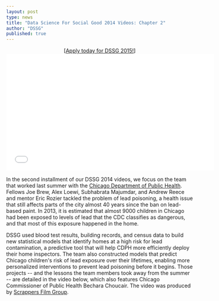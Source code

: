 ```yaml
---
layout: post
type: news
title: "Data Science For Social Good 2014 Videos: Chapter 2"
author: "DSSG"
published: true
---
```


<center>[<a href="http://dssg.uchicago.edu/faq/">Apply today for DSSG 2015!</a>]</center>

<iframe width="560" height="315" src="//www.youtube.com/embed/Fc4IHhJSV3I?rel=0" frameborder="0" allowfullscreen></iframe>

In the second installment of our DSSG 2014 videos, we focus on the team that worked last summer with the <a href="http://www.cityofchicago.org/city/en/depts/cdph.html">Chicago Department of Public Health</a>. Fellows Joe Brew, Alex Loewi, Subhabrata Majumdar, and Andrew Reece and mentor Eric Rozier tackled the problem of lead poisoning, a health issue that still affects parts of the city almost 40 years since the ban on lead-based paint. In 2013, it is estimated that almost 9000 children in Chicago had been exposed to levels of lead that the CDC classifies as dangerous, and that most of this exposure happened in the home.

DSSG used blood test results, building records, and census data to build new statistical models that identify homes at a high risk for lead contamination, a predictive tool that will help CDPH more efficiently deploy their home inspectors. The team also constructed models that predict Chicago children's risk of lead exposure over their lifetimes, enabling more personalized interventions to prevent lead poisoning before it begins. Those projects -- and the lessons the team members took away from the summer -- are detailed in the video below, which also features Chicago Commissioner of Public Health Bechara Choucair. The video was produced by <a href="http://www.scrappersfilmgroup.com/">Scrappers Film Group</a>.
